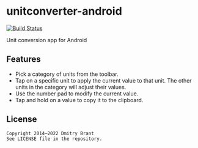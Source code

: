 # unitconverter-android

[![Build Status](https://travis-ci.org/dbrant/unitconverter-android.svg)](https://travis-ci.org/dbrant/unitconverter-android)

Unit conversion app for Android

## Features

- Pick a category of units from the toolbar.
- Tap on a specific unit to apply the current value to that unit. The other units in the category will adjust their values.
- Use the number pad to modify the current value.
- Tap and hold on a value to copy it to the clipboard.

## License

    Copyright 2014–2022 Dmitry Brant
    See LICENSE file in the repository.
